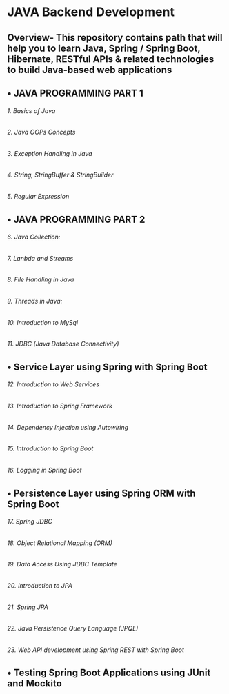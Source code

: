 # __JAVA Backend Development__
## Overview- This repository contains path that will help you to learn Java, Spring / Spring Boot, Hibernate, RESTful APIs & related technologies to build Java-based web applications

## •	__JAVA PROGRAMMING PART 1__
###### 1.	Basics of Java
###### 2.	Java OOPs Concepts
###### 3.	Exception Handling in Java
###### 4.	String, StringBuffer & StringBuilder
###### 5.	Regular Expression

## •	__JAVA PROGRAMMING PART 2__
###### 6.	Java Collection:
###### 7.	Lanbda and Streams
###### 8.	 File Handling in Java
###### 9.	Threads in Java:
###### 10.	Introduction to MySql
###### 11.	JDBC (Java Database Connectivity)

## •	__Service Layer using Spring with Spring Boot__
###### 12.	Introduction to Web Services
###### 13.	Introduction to Spring Framework
###### 14.	Dependency Injection using Autowiring
###### 15.	Introduction to Spring Boot
###### 16.	Logging in Spring Boot 

## •	__Persistence Layer using Spring ORM with Spring Boot__
###### 17.	Spring JDBC
###### 18.	Object Relational Mapping (ORM)
###### 19.	Data Access Using JDBC Template
###### 20.	Introduction to JPA
###### 21.	Spring JPA
###### 22.	Java Persistence Query Language (JPQL)
###### 23.	Web API development using Spring REST with Spring Boot

## •	__Testing Spring Boot Applications using JUnit and Mockito__



 

